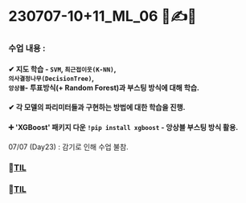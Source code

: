 # 230707-10+11_ML_06 🦾✍💪

### 수업 내용 : 

#### ✔ 지도 학습 - `SVM`, `최근접이웃(K-NN)`, <br> `의사결정나무(DecisionTree)`, <br>`앙상블`- 투표방식(+ Random Forest)과 부스팅 방식에 대해 학습.

#### ✔ 각 모델의 파리미터들과 구현하는 방법에 대한 학습을 진행.

#### ➕ 'XGBoost' 패키지 다운 `!pip install xgboost` - 앙상블 부스팅 방식 활용.

07/07 (Day23) : 감기로 인해 수업 불참.
### 🔗[TIL](https://github.com/aaingyunii/Bootcamp_TIL/issues/24)
### 🔗[TIL](https://github.com/aaingyunii/Bootcamp_TIL/issues/25)
